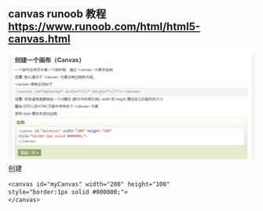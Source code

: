 ## canvas runoob 教程 https://www.runoob.com/html/html5-canvas.html

![](./img/2022-04-09-21-10-35.png)  
创建

```
<canvas id="myCanvas" width="200" height="100"
style="border:1px solid #000000;">
</canvas>
```
